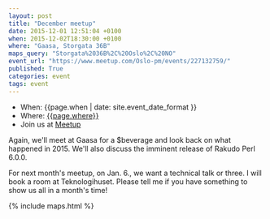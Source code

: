 ```yaml
---
layout: post
title: "December meetup"
date: 2015-12-01 12:51:04 +0100
when: 2015-12-02T18:30:00 +0100
where: "Gaasa, Storgata 36B"
maps_query: "Storgata%2036B%2C%20Oslo%2C%20NO"
event_url: "https://www.meetup.com/Oslo-pm/events/227132759/"
published: True
categories: event
tags: event
---
```


* When: {{page.when | date: site.event_date_format }}
* Where: [{{page.where}}]({{site.maps_url}}{{page.maps_query}})
* Join us at [Meetup]({{page.event_url}})

Again, we&#39;ll meet at Gaasa for a $beverage and look back on what happened in 2015. We&#39;ll also discuss the imminent release of Rakudo Perl 6.0.0.

For next month&#39;s meetup, on Jan. 6., we want a technical talk or three. I will book a room at Teknologihuset. Please tell me if you have something to show us all in a month&#39;s time!

{% include maps.html %}
